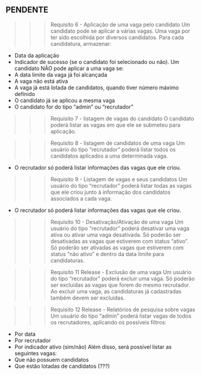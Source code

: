 ## PENDENTE

>>> Requisito 6 - Aplicação de uma vaga pelo candidato
Um candidato pode se aplicar a várias vagas. Uma vaga por ter sido escolhida por diversos candidatos.
Para cada candidatura, armazenar:
- Data da aplicação
- Indicador de sucesso (se o candidato foi selecionado ou não).
Um candidato NÃO pode aplicar a uma vaga se:
- A data limite da vaga já foi alcançada
- A vaga não está ativa
- A vaga já está lotada de candidatos, quando tiver número máximo definido
- O candidato já se aplicou a mesma vaga
- O candidato for do tipo “admin” ou “recrutador”

>>> Requisito 7 - listagem de vagas do candidato
O candidato poderá listar as vagas em que ele se submeteu para aplicação.

>>> Requisito 8 - listagem de candidatos de uma vaga
Um usuário do tipo “recrutador” poderá listar todos os candidatos aplicados a uma determinada vaga.
- O recrutador só poderá listar informações das vagas que ele criou.

>>> Requisito 9 - Listagem de vagas e seus candidatos
Um usuário do tipo “recrutador” poderá listar todas as vagas que ele criou junto à informação dos candidatos associados a cada vaga.
- O recrutador só poderá listar informações das
vagas que ele criou.

>>> Requisito 10 - Desativação/Ativação de uma vaga
Um usuário do tipo “recrutador” poderá desativar uma vaga ativa ou ativar uma vaga desativada.
Só poderão ser desativadas as vagas que estiverem com status “ativo”.
Só poderão ser ativadas as vagas que estiverem com status “não ativo” e dentro da data limite para candidaturas.

>>> Requisito 11 Release - Exclusão de uma vaga
Um usuário do tipo “recrutador” poderá excluir uma vaga. Só poderão ser excluídas as vagas que forem do mesmo recrutador.
Ao excluir uma vaga, as candidaturas já cadastradas também devem ser excluídas.

>>> Requisito 12 Release - Relatórios de pesquisa sobre vagas
Um usuário do tipo “admin” poderá listar vagas de todos os recrutadores, aplicando os possíveis filtros:
- Por data
- Por recrutador
- Por indicador ativo (sim/não)
Além disso, será possível listar as seguintes vagas:
- Que não possuem candidatos
- Que estão lotadas de candidatos (???)
